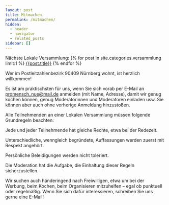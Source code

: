 ```yaml
---
layout: post
title: Mitmachen
permalink: /mitmachen/
hidden:
  - header
  - navigator
  - related_posts
sidebar: []
---
```


Nächste Lokale Versammlung: {% for post in site.categories.versammlung  limit:1 %} [{{post.title}}]({{post.url}}) {% endfor %}

 

Wer im Postleitzahlenbezirk 90409 Nürnberg wohnt, ist herzlich willkommen!

Es ist am praktischsten für uns, wenn Sie sich vorab per E-Mail an promensch_nue@mail.de anmelden (mit Name, Adresse), 
damit wir genug kochen können, genug Moderatorinnen und Moderatoren einladen usw. Sie können aber auch ohne vorherige 
Anmeldung hinzustoßen.

 

Alle Teilnehmenden an einer Lokalen Versammlung müssen folgende Grundregeln beachten:

 

Jede und jeder Teilnehmende hat gleiche Rechte, etwa bei der Redezeit.

Unterschiedliche, wenngleich begründete, Auffassungen werden zuerst mit Respekt angehört.

Persönliche Beleidigungen werden nicht toleriert.

Die Moderation hat die Aufgabe, die Einhaltung dieser Regeln sicherzustellen.

 

Wir suchen auch händeringend nach Freiwilligen, etwa um bei der Werbung, beim Kochen, beim Organisieren mitzuhelfen – 
egal ob punktuell oder regelmäßig. Wenn Sie sich dafür interessieren, schreiben Sie uns gerne eine E-Mail!

 